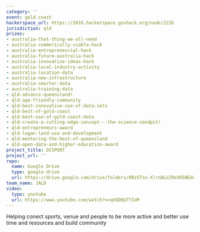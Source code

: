 ```yaml
---
category: ''
event: gold-coast
hackerspace_url: https://2016.hackerspace.govhack.org/node/2226
jurisdiction: qld
prizes:
- australia-that-thing-we-all-need
- australia-commerically-viable-hack
- australia-entrepreneurial-hack
- australia-future-australia-hack
- australia-innovative-ideas-hack
- australia-local-industry-activity
- australia-location-data
- australia-new-infrastructure
- australia-smarter-data
- australia-training-data
- qld-advance-queensland!
- qld-age-friendly-community
- qld-best-innovative-use-of-data-sets
- qld-best-of-gold-coast
- qld-best-use-of-gold-coast-data
- qld-create-a-cutting-edge-concept---the-science-sandpit!
- qld-entrepreneurs-award
- qld-logan-land-use-and-development
- qld-mentoring-the-best-of-queensland
- qld-open-data-and-higher-education-award
project_title: DISPORT
project_url: ''
repo:
  name: Google Drive
  type: google-drive
  url: https://drive.google.com/drive/folders/0Bz5Tso-XlrnBLUJReXR5NEdoVmc
team_name: JALD
video:
  type: youtube
  url: https://www.youtube.com/watch?v=qh8D0pTYIoM
---
```


Helping conect sports, venue and people to be more active and better use time and resources and build community